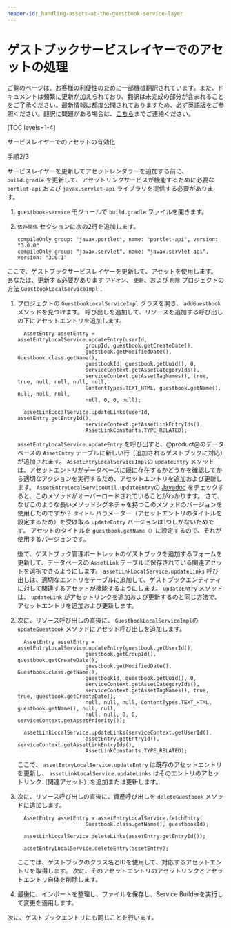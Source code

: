 ```yaml
---
header-id: handling-assets-at-the-guestbook-service-layer
---
```


# ゲストブックサービスレイヤーでのアセットの処理

<p class="alert alert-info"><span class="wysiwyg-color-blue120">ご覧のページは、お客様の利便性のために一部機械翻訳されています。また、ドキュメントは頻繁に更新が加えられており、翻訳は未完成の部分が含まれることをご了承ください。最新情報は都度公開されておりますため、必ず英語版をご参照ください。翻訳に問題がある場合は、<a href="mailto:support-content-jp@liferay.com">こちら</a>までご連絡ください。</span></p>

[TOC levels=1-4]

<div class="learn-path-step row">
    <p id="stepTitle">サービスレイヤーでのアセットの有効化</p><p>手順2/3</p>
</div>

サービスレイヤーを更新してアセットレンダラーを追加する前に、 `build.gradle` を更新して、アセットリンクサービスが機能するために必要な `portlet-api` および `javax.servlet-api` ライブラリを提供する必要があります。

1.  `guestbook-service` モジュールで `build.gradle` ファイルを開きます。

2.  `依存関係` セクションに次の2行を追加します。
   
        compileOnly group: "javax.portlet", name: "portlet-api", version: "3.0.0"
        compileOnly group: "javax.servlet", name: "javax.servlet-api", version: "3.0.1"

ここで、ゲストブックサービスレイヤーを更新して、アセットを使用します。 あなたは、更新する必要があります `アドオン`、 `更新`、および `削除` プロジェクトの方法 `GuestbookLocalServiceImpl`：

1.  プロジェクトの `GuestbookLocalServiceImpl` クラスを開き、 `addGuestbook` メソッドを見つけます。 呼び出しを追加して、リソースを追加する呼び出しの下にアセットエントリを追加します。

    ``` 
      AssetEntry assetEntry = assetEntryLocalService.updateEntry(userId,
                          groupId, guestbook.getCreateDate(),
                          guestbook.getModifiedDate(), Guestbook.class.getName(),
                          guestbookId, guestbook.getUuid(), 0,
                          serviceContext.getAssetCategoryIds(),
                          serviceContext.getAssetTagNames(), true, true, null, null, null, null,
                          ContentTypes.TEXT_HTML, guestbook.getName(), null, null, null,
                          null, 0, 0, null);

      assetLinkLocalService.updateLinks(userId, assetEntry.getEntryId(),
                          serviceContext.getAssetLinkEntryIds(),
                          AssetLinkConstants.TYPE_RELATED);
    ```

    `assetEntryLocalService.updateEntry` を呼び出すと、@product@のデータベースの `AssetEntry` テーブルに新しい行（追加されるゲストブックに対応）が追加されます。 `AssetEntryLocalServiceImpl`の `updateEntry` メソッドは、アセットエントリがデータベースに既に存在するかどうかを確認してから適切なアクションを実行するため、アセットエントリを追加および更新します。 `AssetEntryLocalServiceUtil.updateEntry`の [Javadoc](@platform-ref@/7.1-latest/javadocs/portal-impl/com/liferay/portlet/asset/service/impl/AssetEntryLocalServiceImpl.html) をチェックすると、このメソッドがオーバーロードされていることがわかります。 さて、なぜこのような長いメソッドシグネチャを持つこのメソッドのバージョンを使用したのですか？ `タイトル` パラメーター（アセットエントリのタイトルを設定するため）を受け取る `updateEntry` バージョンは1つしかないためです。 アセットのタイトルを `guestbook.getName（）`に設定するので、それが使用するバージョンです。

    後で、ゲストブック管理ポートレットのゲストブックを追加するフォームを更新して、データベースの `AssetLink` テーブルに保存されている関連アセットを選択できるようにします。 `assetLinkLocalService.updateLinks` 呼び出しは、適切なエントリをテーブルに追加して、ゲストブックエンティティに対して関連するアセットが機能するようにします。 `updateEntry` メソッドは、 `updateLink` がアセットリンクを追加および更新するのと同じ方法で、アセットエントリを追加および更新します。

2.  次に、リソース呼び出しの直後に、 `GuestbookLocalServiceImpl`の `updateGuestbook` メソッドにアセット呼び出しを追加します。

    ``` 
      AssetEntry assetEntry = assetEntryLocalService.updateEntry(guestbook.getUserId(),
                          guestbook.getGroupId(), guestbook.getCreateDate(),
                          guestbook.getModifiedDate(), Guestbook.class.getName(),
                          guestbookId, guestbook.getUuid(), 0,
                          serviceContext.getAssetCategoryIds(),
                          serviceContext.getAssetTagNames(), true, true, guestbook.getCreateDate(), 
                          null, null, null, ContentTypes.TEXT_HTML, guestbook.getName(), null, null, 
                          null, null, 0, 0, serviceContext.getAssetPriority());

      assetLinkLocalService.updateLinks(serviceContext.getUserId(),
                          assetEntry.getEntryId(), serviceContext.getAssetLinkEntryIds(),
                          AssetLinkConstants.TYPE_RELATED);
    ```

    ここで、 `assetEntryLocalService.updateEntry` は既存のアセットエントリを更新し、 `assetLinkLocalService.updateLinks` はそのエントリのアセットリンク（関連アセット）を追加または更新します。

3.  次に、リソース呼び出しの直後に、資産呼び出しを `deleteGuestbook` メソッドに追加します。

    ``` 
      AssetEntry assetEntry = assetEntryLocalService.fetchEntry(
                          Guestbook.class.getName(), guestbookId);

      assetLinkLocalService.deleteLinks(assetEntry.getEntryId());

      assetEntryLocalService.deleteEntry(assetEntry);
    ```

    ここでは、ゲストブックのクラス名とIDを使用して、対応するアセットエントリを取得します。 次に、そのアセットエントリのアセットリンクとアセットエントリ自体を削除します。

4.  最後に、インポートを整理し、ファイルを保存し、Service Builderを実行して変更を適用します。

次に、ゲストブックエントリにも同じことを行います。
